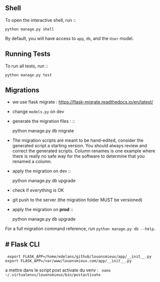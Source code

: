 Shell
-----

To open the interactive shell, run ::

    python manage.py shell

By default, you will have access to ``app``, ``db``, and the ``User`` model.


Running Tests
-------------

To run all tests, run ::

    python manage.py test


Migrations
----------

* we use flask migrate : https://flask-migrate.readthedocs.io/en/latest/

* change `models.py` on dev
* generate the migration files :
::

    python manage.py db migrate

* The migration scripts are meant to be hand-edited, consider the generated script a starting version. You should always review and correct the generated scripts. Column renames is one example where there is really no safe way for the software to determine that you renamed a column.

* apply the migration on dev
::

    python manage.py db upgrade

* check if everything is OK
* git push to the server (the migration folder MUST be versioned)
* apply the migration on **prod**
::

    python manage.py db upgrade


For a full migration command reference, run ``python manage.py db --help``.


# Flask CLI
----------

` export FLASK_APP=/home/edelans/github/louonsmieux/app/__init__.py`
` export FLASK_APP=/var/www/louonsmieux.com/app/__init__.py`

a mettre dans le script post activate du venv :
` nano ~/.virtualenvs/louonsmieux/bin/postactivate`
